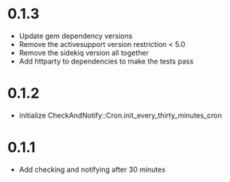 # 0.1.3

- Update gem dependency versions
- Remove the activesupport version restriction < 5.0
- Remove the sidekiq version all together
- Add httparty to dependencies to make the tests pass


# 0.1.2

- initialize CheckAndNotify::Cron.init_every_thirty_minutes_cron

# 0.1.1

- Add checking and notifying after 30 minutes
